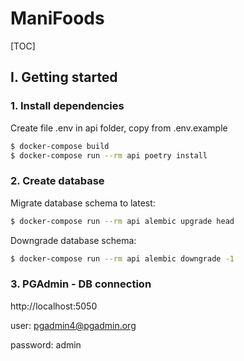 # ManiFoods

[TOC]

## I. Getting started

### 1. Install dependencies

Create file .env in api folder, copy from .env.example

```bash
$ docker-compose build
$ docker-compose run --rm api poetry install
```

### 2. Create database

Migrate database schema to latest:

```bash
$ docker-compose run --rm api alembic upgrade head
```

Downgrade database schema:

```bash
$ docker-compose run --rm api alembic downgrade -1
```

### 3. PGAdmin - DB connection

http://localhost:5050

user: pgadmin4@pgadmin.org 

password: admin